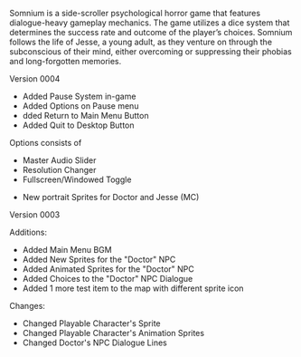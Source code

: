 Somnium is a side-scroller psychological horror game that features dialogue-heavy gameplay mechanics. The game utilizes a dice system that determines the success rate and outcome of the player’s choices. Somnium follows the life of Jesse, a young adult, as they venture on through the subconscious of their mind, either overcoming or suppressing their phobias and long-forgotten memories. 



Version 0004

+ Added Pause System in-game
+ Added Options on Pause menu
+ dded Return to Main Menu Button
+ Added Quit to Desktop Button

Options consists of

* Master Audio Slider
* Resolution Changer
* Fullscreen/Windowed Toggle

+ New portrait Sprites for Doctor and Jesse (MC)





Version 0003

Additions:
+ Added Main Menu BGM
+ Added New Sprites for the "Doctor" NPC
+ Added Animated Sprites for the "Doctor" NPC
+ Added Choices to the "Doctor" NPC Dialogue
+ Added 1 more test item to the map with different sprite icon

Changes:

+ Changed Playable Character's Sprite
+ Changed Playable Character's Animation Sprites
+ Changed Doctor's NPC Dialogue Lines
